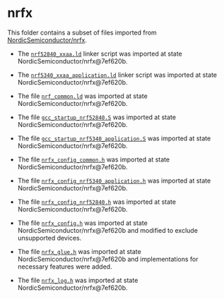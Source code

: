 <!--
SPDX-FileCopyrightText: 2023 The IREE bare-metal Arm Authors
SPDX-License-Identifier: BSD-3-Clause
-->
# nrfx

This folder contains a subset of files imported from [NordicSemiconductor/nrfx](https://github.com/NordicSemiconductor/nrfx).

- The [`nrf52840_xxaa.ld`](https://github.com/NordicSemiconductor/nrfx/blob/7ef620bedd3fd41828e0f81523a1d08a986b8a0e/mdk/nrf52840_xxaa.ld) linker script was imported at state NordicSemiconductor/nrfx@7ef620b.

- The [`nrf5340_xxaa_application.ld`](https://github.com/NordicSemiconductor/nrfx/blob/7ef620bedd3fd41828e0f81523a1d08a986b8a0e/mdk/nrf5340_xxaa_application.ld) linker script was imported at state NordicSemiconductor/nrfx@7ef620b.

- The file [`nrf_common.ld`](https://github.com/NordicSemiconductor/nrfx/blob/7ef620bedd3fd41828e0f81523a1d08a986b8a0e/mdk/nrf_common.ld) was imported at state NordicSemiconductor/nrfx@7ef620b.

- The file [`gcc_startup_nrf52840.S`](https://github.com/NordicSemiconductor/nrfx/blob/7ef620bedd3fd41828e0f81523a1d08a986b8a0e/mdk/gcc_startup_nrf52840.S) was imported at state NordicSemiconductor/nrfx@7ef620b.

- The file [`gcc_startup_nrf5340_application.S`](https://github.com/NordicSemiconductor/nrfx/blob/7ef620bedd3fd41828e0f81523a1d08a986b8a0e/mdk/gcc_startup_nrf5340_application.S) was imported at state NordicSemiconductor/nrfx@7ef620b.

- The file [`nrfx_config_common.h`](https://github.com/NordicSemiconductor/nrfx/blob/7ef620bedd3fd41828e0f81523a1d08a986b8a0e/templates/nrfx_config_common.h) was imported at state NordicSemiconductor/nrfx@7ef620b.

- The file [`nrfx_config_nrf5340_application.h`](https://github.com/NordicSemiconductor/nrfx/blob/7ef620bedd3fd41828e0f81523a1d08a986b8a0e/templates/nrfx_config_nrf5340_application.h) was imported at state NordicSemiconductor/nrfx@7ef620b.

- The file [`nrfx_config_nrf52840.h`](https://github.com/NordicSemiconductor/nrfx/blob/7ef620bedd3fd41828e0f81523a1d08a986b8a0e/templates/nrfx_config_nrf52840.h) was imported at state NordicSemiconductor/nrfx@7ef620b.

- The file [`nrfx_config.h`](https://github.com/NordicSemiconductor/nrfx/blob/7ef620bedd3fd41828e0f81523a1d08a986b8a0e/templates/nrfx_config.h) was imported at state NordicSemiconductor/nrfx@7ef620b and modified to exclude unsupported devices.

- The file [`nrfx_glue.h`](https://github.com/NordicSemiconductor/nrfx/blob/7ef620bedd3fd41828e0f81523a1d08a986b8a0e/templates/nrfx_glue.h) was imported at state NordicSemiconductor/nrfx@7ef620b and implementations for necessary features were added.

- The file [`nrfx_log.h`](https://github.com/NordicSemiconductor/nrfx/blob/7ef620bedd3fd41828e0f81523a1d08a986b8a0e/templates/nrfx_log.h) was imported at state NordicSemiconductor/nrfx@7ef620b.
